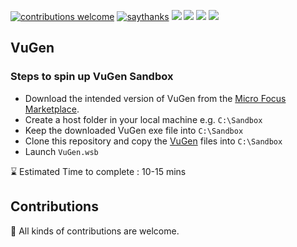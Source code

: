 [![contributions welcome](https://img.shields.io/badge/contributions-welcome-1EAEDB)]()
[![saythanks](https://img.shields.io/badge/say-thanks-1EAEDB.svg)](https://saythanks.io/to/catch.nkn%40gmail.com)
[![](https://img.shields.io/badge/license-MIT-0a0a0a.svg?style=flat&colorA=1EAEDB)](https://qainsights.com)
[![](https://img.shields.io/badge/%E2%9D%A4-QAInsights-0a0a0a.svg?style=flat&colorA=1EAEDB)](https://qainsights.com)
[![](https://img.shields.io/badge/%E2%9D%A4-YouTube%20Channel-0a0a0a.svg?style=flat&colorA=1EAEDB)](https://www.youtube.com/user/QAInsights?sub_confirmation=1)
[![](https://img.shields.io/badge/donate-paypal-1EAEDB)](https://www.paypal.com/paypalme/NAVEENKUMARN)

## VuGen

### Steps to spin up VuGen Sandbox

- Download the intended version of VuGen from the [Micro Focus Marketplace](https://marketplace.microfocus.com).
- Create a host folder in your local machine e.g. `C:\Sandbox`
- Keep the downloaded VuGen exe file into `C:\Sandbox`
- Clone this repository and copy the [VuGen](/VuGen) files into `C:\Sandbox`
- Launch `VuGen.wsb`

⌛ Estimated Time to complete : 10-15 mins

## Contributions

🙏 All kinds of contributions are welcome.